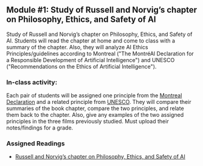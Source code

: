 ## Module #1: Study of Russell and Norvig’s chapter on Philosophy, Ethics, and Safety of AI
Study of Russell and Norvig’s chapter on Philosophy, Ethics, and Safety of AI. Students will read the chapter at home and come to class with a summary of the chapter. Also, they will analyze AI Ethics Principles/guidelines according to Montreal ("The MontréAl Declaration for a Responsible Development of Artificial Intelligence") and UNESCO ("Recommendations on the Ethics of Artificial Intelligence"). 

### In-class activity: 
Each pair of students will be assigned one principle from the [Montreal Declaration](https://montrealdeclaration-responsibleai.com/the-declaration/) and a related principle from [UNESCO](https://www.unesco.org/en/artificial-intelligence/recommendation-ethics).  They will compare their summaries of the book chapter, compare the two principles, and relate them back to the chapter.  Also, give any examples of the two assigned principles in the three films previously studied. Must upload their notes/findings for a grade.

### Assigned Readings 
* [Russell and Norvig’s chapter on Philosophy, Ethics, and Safety of AI](https://github.com/CADS-WSSU/WSSU-AI-Ethics-Modules/blob/main/Foreign%20Language%20Studies%3A%20World%20Film/AI%20Philosophy%2C%20Ethics%2C%20and%20Safety%20Chapter.pdf)
